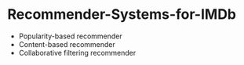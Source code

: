 # Recommender-Systems-for-IMDb
- Popularity-based recommender
- Content-based recommender
- Collaborative filtering recommender
